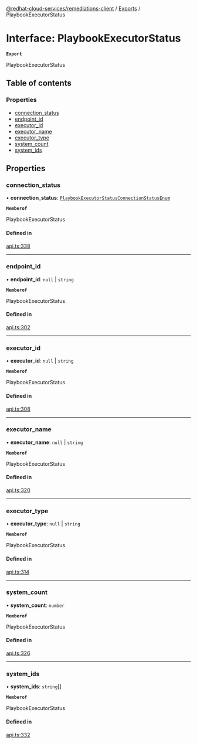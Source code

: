 [@redhat-cloud-services/remediations-client](../README.md) / [Exports](../modules.md) / PlaybookExecutorStatus

# Interface: PlaybookExecutorStatus

**`Export`**

PlaybookExecutorStatus

## Table of contents

### Properties

- [connection\_status](PlaybookExecutorStatus.md#connection_status)
- [endpoint\_id](PlaybookExecutorStatus.md#endpoint_id)
- [executor\_id](PlaybookExecutorStatus.md#executor_id)
- [executor\_name](PlaybookExecutorStatus.md#executor_name)
- [executor\_type](PlaybookExecutorStatus.md#executor_type)
- [system\_count](PlaybookExecutorStatus.md#system_count)
- [system\_ids](PlaybookExecutorStatus.md#system_ids)

## Properties

### connection\_status

• **connection\_status**: [`PlaybookExecutorStatusConnectionStatusEnum`](../enums/PlaybookExecutorStatusConnectionStatusEnum.md)

**`Memberof`**

PlaybookExecutorStatus

#### Defined in

[api.ts:338](https://github.com/RedHatInsights/javascript-clients/blob/main/packages/remediations/api.ts#L338)

___

### endpoint\_id

• **endpoint\_id**: ``null`` \| `string`

**`Memberof`**

PlaybookExecutorStatus

#### Defined in

[api.ts:302](https://github.com/RedHatInsights/javascript-clients/blob/main/packages/remediations/api.ts#L302)

___

### executor\_id

• **executor\_id**: ``null`` \| `string`

**`Memberof`**

PlaybookExecutorStatus

#### Defined in

[api.ts:308](https://github.com/RedHatInsights/javascript-clients/blob/main/packages/remediations/api.ts#L308)

___

### executor\_name

• **executor\_name**: ``null`` \| `string`

**`Memberof`**

PlaybookExecutorStatus

#### Defined in

[api.ts:320](https://github.com/RedHatInsights/javascript-clients/blob/main/packages/remediations/api.ts#L320)

___

### executor\_type

• **executor\_type**: ``null`` \| `string`

**`Memberof`**

PlaybookExecutorStatus

#### Defined in

[api.ts:314](https://github.com/RedHatInsights/javascript-clients/blob/main/packages/remediations/api.ts#L314)

___

### system\_count

• **system\_count**: `number`

**`Memberof`**

PlaybookExecutorStatus

#### Defined in

[api.ts:326](https://github.com/RedHatInsights/javascript-clients/blob/main/packages/remediations/api.ts#L326)

___

### system\_ids

• **system\_ids**: `string`[]

**`Memberof`**

PlaybookExecutorStatus

#### Defined in

[api.ts:332](https://github.com/RedHatInsights/javascript-clients/blob/main/packages/remediations/api.ts#L332)
